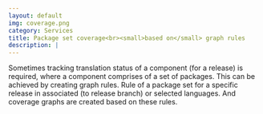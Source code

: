 ```yaml
---
layout: default
img: coverage.png
category: Services
title: Package set coverage<br><small>based on</small> graph rules
description: |
---
```

Sometimes tracking translation status of a component (for a release) is required, where a component comprises of a set of packages. This can be achieved by creating graph rules. Rule of a package set for a specific release in associated (to release branch) or selected languages. And coverage graphs are created based on these rules.
